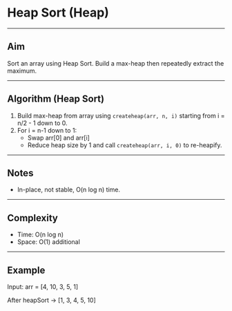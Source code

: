 # Heap Sort (Heap)

---

## Aim
Sort an array using Heap Sort. Build a max-heap then repeatedly extract the maximum.

---

## Algorithm (Heap Sort)
1. Build max-heap from array using `createheap(arr, n, i)` starting from i = n/2 - 1 down to 0.
2. For i = n-1 down to 1:
   - Swap arr[0] and arr[i]
   - Reduce heap size by 1 and call `createheap(arr, i, 0)` to re-heapify.

---

## Notes
- In-place, not stable, O(n log n) time.

---

## Complexity
- Time: O(n log n)
- Space: O(1) additional

---

## Example
Input: arr = [4, 10, 3, 5, 1]

After heapSort -> [1, 3, 4, 5, 10]
